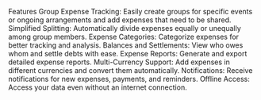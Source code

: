 Features
Group Expense Tracking: Easily create groups for specific events or ongoing arrangements and add expenses that need to be shared.
Simplified Splitting: Automatically divide expenses equally or unequally among group members.
Expense Categories: Categorize expenses for better tracking and analysis.
Balances and Settlements: View who owes whom and settle debts with ease.
Expense Reports: Generate and export detailed expense reports.
Multi-Currency Support: Add expenses in different currencies and convert them automatically.
Notifications: Receive notifications for new expenses, payments, and reminders.
Offline Access: Access your data even without an internet connection.
